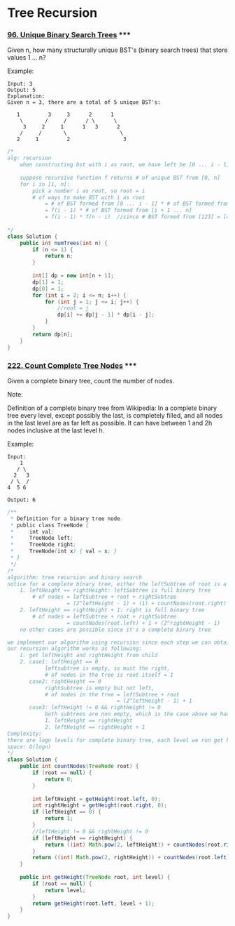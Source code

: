 # Tree Recursion

### [96. Unique Binary Search Trees](https://leetcode.com/problems/unique-binary-search-trees/) ***

Given n, how many structurally unique BST's (binary search trees) that store values 1 ... n?

Example:
```
Input: 3
Output: 5
Explanation:
Given n = 3, there are a total of 5 unique BST's:

   1         3     3      2      1
    \       /     /      / \      \
     3     2     1      1   3      2
    /     /       \                 \
   2     1         2                 3
```

```java
/*
alg: recursion
    when constructing bst with i as root, we have left be [0 ... i - 1], right [i + 1 ... n]
    
    suppose recursive function f returns # of unique BST from [0, n]
    for i in [1, n]:
        pick a number i as root, so root = i
        # of ways to make BST with i as root  
            = # of BST formed from [0 ... i - 1] * # of BST formed from [i + 1 ... n]
            = f(i - 1) * # of BST formed from [i + 1 ... n]
            = f(i - 1) * f(n - i)  //since # BST formed from [123] = [456], structure of BST would be the same, so we can map # of BST from [456] to [123]
    
*/
class Solution {
    public int numTrees(int n) {
        if (n <= 1) {
            return n;
        }    
        
        int[] dp = new int[n + 1];
        dp[1] = 1;
        dp[0] = 1;
        for (int i = 2; i <= n; i++) {
            for (int j = 1; j <= i; j++) {
                //root = j
                dp[i] += dp[j - 1] * dp[i - j];
            }
        }
        return dp[n];
    }
}
```


### [222. Count Complete Tree Nodes](https://leetcode.com/problems/count-complete-tree-nodes/) ***

Given a complete binary tree, count the number of nodes.

Note:

Definition of a complete binary tree from Wikipedia:
In a complete binary tree every level, except possibly the last, is completely filled, and all nodes in the last level are as far left as possible. It can have between 1 and 2h nodes inclusive at the last level h.

Example:
```
Input: 
    1
   / \
  2   3
 / \  /
4  5 6

Output: 6
```

```java
/**
 * Definition for a binary tree node.
 * public class TreeNode {
 *     int val;
 *     TreeNode left;
 *     TreeNode right;
 *     TreeNode(int x) { val = x; }
 * }
 */
/*
algorithm: tree recursion and binary search
notice for a complete binary tree, either the leftSubtree of root is a full binary tree or rightSubTree is a full binary tree. To determine which side is a full binary tree, getHeight(leftChild) and getHeight(rightChild)
    1. leftHeight == rightHeight: leftSubtree is full binary tree
        # of nodes = leftSubtree + root + rightSubtree
                   = (2^leftHeight - 1) + (1) + countNodes(root.right) 
    2. leftHeight == rightHeight + 1: right is full binary tree
        # of nodes = leftSubtree + root + rightSubtree
                   = countNodes(root.left) + 1 + (2^rightHeight - 1)
    no other cases are possible since it's a complete binary tree

we implement our algorithm using recursion since each step we can obtain # of nodes from one side of the subtree(thus our problem size reduce by half) and recursively get the answer from the other side.
our recursion algorithm works as following:
    1. get leftHeight and rightHeight from child
    2. case1: leftHeight == 0
            leftsubtree is empty, so must the right,
            # of nodes in the tree is root itself = 1
       case2: rightHeight == 0 
            rightSubtree is empty but not left, 
            # of nodes in the tree = leftSubtree + root
                                   = (2^leftHeight - 1) + 1
       case3: leftHeight != 0 && rightHeight != 0
            both subtrees are non empty, which is the case above we have analyzed
            1. leftHeight == rightHeight
            2. leftHeight == rightHeight + 1
Complexity:
there are logn levels for complete binary tree, each level we run get height function that cost logn (go all the way left is the height for a complete binary tree), so intotal O((logn)^2)
space: O(logn)
*/
class Solution {
    public int countNodes(TreeNode root) {
        if (root == null) {
            return 0;
        }
        
        int leftHeight = getHeight(root.left, 0);
        int rightHeight = getHeight(root.right, 0);
        if (leftHeight == 0) {
            return 1;
        }
        //leftHeight != 0 && rightHeight != 0
        if (leftHeight == rightHeight) {
            return ((int) Math.pow(2, leftHeight)) + countNodes(root.right);
        }
        return ((int) Math.pow(2, rightHeight)) + countNodes(root.left);
    }
    
    public int getHeight(TreeNode root, int level) {
        if (root == null) {
            return level;
        }
        return getHeight(root.left, level + 1);
    }
}
```


